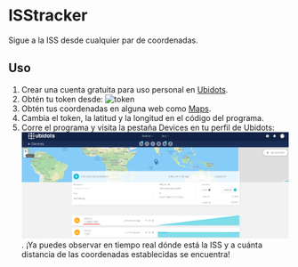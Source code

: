 # ISStracker
Sigue a la ISS desde cualquier par de coordenadas.
## Uso
1. Crear una cuenta gratuita para uso personal en [Ubidots](https://ubidots.com/).
2. Obtén tu token desde:
![token](https://prnt.sc/sr8zph)
3. Obtén tus coordenadas en alguna web como [Maps](https://www.google.com/maps).
4. Cambia el token, la latitud y la longitud en el código del programa.
5. Corre el programa y visita la pestaña Devices en tu perfil de Ubidots:
![device](img/descarga.png).
¡Ya puedes observar en tiempo real dónde está la ISS y a cuánta distancia de las coordenadas establecidas se encuentra!
